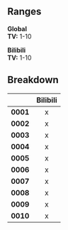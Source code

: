 ## Ranges
**Global**  
**TV:** 1-10  

**Bilibili**  
**TV:** 1-10  

## Breakdown
||Bilibili|
|---|:-:|
|**0001**|x|
|**0002**|x|
|**0003**|x|
|**0004**|x|
|**0005**|x|
|**0006**|x|
|**0007**|x|
|**0008**|x|
|**0009**|x|
|**0010**|x|
